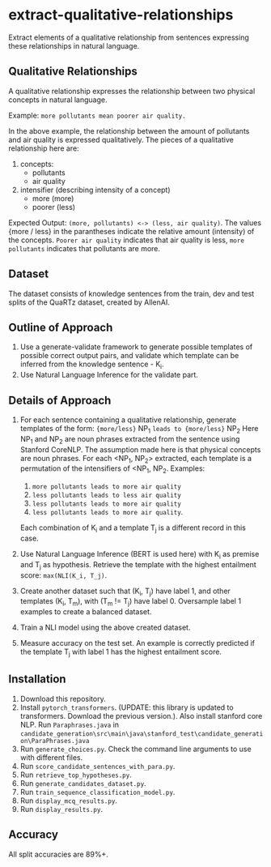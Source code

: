 # extract-qualitative-relationships
Extract elements of a qualitative relationship from sentences expressing these relationships in natural language.

## Qualitative Relationships
A qualitative relationship expresses the relationship between two physical concepts in natural language.

Example: `more pollutants mean poorer air quality.`

In the above example, the relationship between the amount of pollutants and air quality is expressed qualitatively. The pieces of a qualitative relationship here are:

1. concepts:
	- pollutants
	- air quality
2. intensifier (describing intensity of a concept)
	- more (more)
	- poorer (less)

Expected Output: `(more, pollutants) <-> (less, air quality)`. The values {more / less} in the parantheses indicate the relative amount (intensity) of the concepts. `Poorer air quality` indicates that air quality is less, `more pollutants` indicates that pollutants are more.

## Dataset
The dataset consists of knowledge sentences from the train, dev and test splits of the QuaRTz dataset, created by AllenAI.

## Outline of Approach
1. Use a generate-validate framework to generate possible templates of possible correct output pairs, and validate which template can be inferred from the knowledge sentence - K<sub>i</sub>.
2. Use Natural Language Inference for the validate part.

## Details of Approach
1. For each sentence containing a qualitative relationship, generate templates of the form:
	`{more/less}` NP<sub>1</sub> `leads to {more/less}` NP<sub>2</sub> Here NP<sub>1</sub> and NP<sub>2</sub> are noun phrases extracted from the sentence using Stanford CoreNLP. The assumption made here is that physical concepts are noun phrases. For each <NP<sub>1</sub>, NP<sub>2</sub>> extracted, each template is a permutation of the intensifiers of <NP<sub>1</sub>, NP<sub>2</sub>.
	Examples: 
	1. `more pollutants leads to more air quality`
	2. `less pollutants leads to less air quality`
	3. `less pollutants leads to more air quality`
	4. `less pollutants leads to more air quality`.

	Each combination of K<sub>i</sub> and a template T<sub>j</sub> is a different record in this case.

2. Use Natural Language Inference (BERT is used here) with K<sub>i</sub> as premise and T<sub>j</sub> as hypothesis. Retrieve the template with the highest entailment score: ```max(NLI(K_i, T_j)```.

3. Create another dataset such that (K<sub>i</sub>, T<sub>j</sub>) have label 1, and other templates (K<sub>i</sub>, T<sub>m</sub>), with (T<sub>m</sub> != T<sub>j</sub>) have label 0. Oversample label 1 examples to create a balanced dataset.

4. Train a NLI model using the above created dataset.

5. Measure accuracy on the test set. An example is correctly predicted if the template T<sub>j</sub> with label 1 has the highest entailment score.

## Installation
1. Download this repository.
2. Install `pytorch_transformers`. (UPDATE: this library is updated to transformers. Download the previous version.). Also install stanford core NLP. Run `Paraphrases.java` in `candidate_generation\src\main\java\stanford_test\candidate_generation\ParaPhrases.java`
3. Run `generate_choices.py`. Check the command line arguments to use with different files.
4. Run `score_candidate_sentences_with_para.py`.
5. Run `retrieve_top_hypotheses.py`.
6. Run `generate_candidates_dataset.py`.
7. Run `train_sequence_classification_model.py`.
8. Run `display_mcq_results.py`.
9. Run `display_results.py`.

## Accuracy
All split accuracies are 89%+.